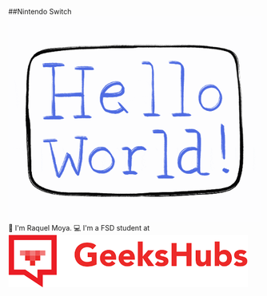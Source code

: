 ##Nintendo Switch
![Hola](/img/Hello.gif)
:wave: I'm Raquel Moya.
:computer: I'm a FSD student at ![GH](/img/GH.png)